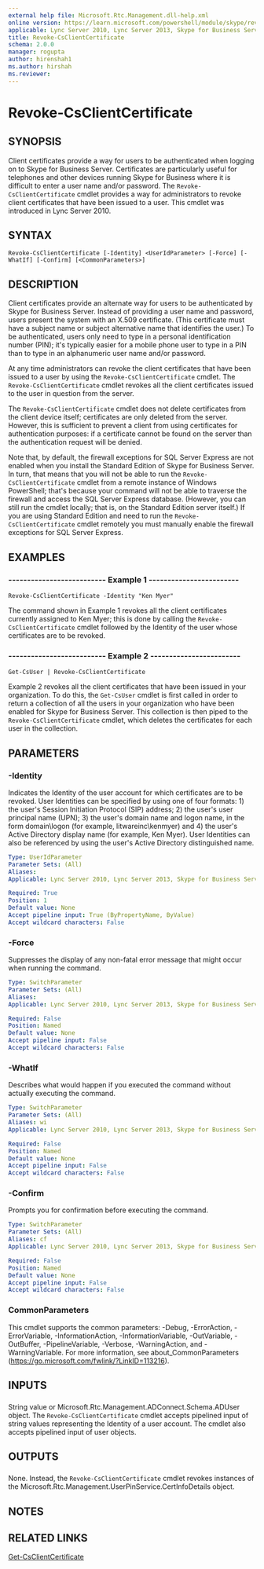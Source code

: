 ```yaml
---
external help file: Microsoft.Rtc.Management.dll-help.xml
online version: https://learn.microsoft.com/powershell/module/skype/revoke-csclientcertificate
applicable: Lync Server 2010, Lync Server 2013, Skype for Business Server 2015, Skype for Business Server 2019
title: Revoke-CsClientCertificate
schema: 2.0.0
manager: rogupta
author: hirenshah1
ms.author: hirshah
ms.reviewer:
---
```


# Revoke-CsClientCertificate

## SYNOPSIS
Client certificates provide a way for users to be authenticated when logging on to Skype for Business Server.
Certificates are particularly useful for telephones and other devices running Skype for Business where it is difficult to enter a user name and/or password.
The `Revoke-CsClientCertificate` cmdlet provides a way for administrators to revoke client certificates that have been issued to a user.
This cmdlet was introduced in Lync Server 2010.


## SYNTAX

```
Revoke-CsClientCertificate [-Identity] <UserIdParameter> [-Force] [-WhatIf] [-Confirm] [<CommonParameters>]
```

## DESCRIPTION
Client certificates provide an alternate way for users to be authenticated by Skype for Business Server.
Instead of providing a user name and password, users present the system with an X.509 certificate.
(This certificate must have a subject name or subject alternative name that identifies the user.) To be authenticated, users only need to type in a personal identification number (PIN); it's typically easier for a mobile phone user to type in a PIN than to type in an alphanumeric user name and/or password.

At any time administrators can revoke the client certificates that have been issued to a user by using the `Revoke-CsClientCertificate` cmdlet.
The `Revoke-CsClientCertificate` cmdlet revokes all the client certificates issued to the user in question from the server.

The `Revoke-CsClientCertificate` cmdlet does not delete certificates from the client device itself; certificates are only deleted from the server.
However, this is sufficient to prevent a client from using certificates for authentication purposes: if a certificate cannot be found on the server than the authentication request will be denied.

Note that, by default, the firewall exceptions for SQL Server Express are not enabled when you install the Standard Edition of Skype for Business Server.
In turn, that means that you will not be able to run the `Revoke-CsClientCertificate` cmdlet from a remote instance of Windows PowerShell; that's because your command will not be able to traverse the firewall and access the SQL Server Express database.
(However, you can still run the cmdlet locally; that is, on the Standard Edition server itself.) If you are using Standard Edition and need to run the `Revoke-CsClientCertificate` cmdlet remotely you must manually enable the firewall exceptions for SQL Server Express.


## EXAMPLES

### -------------------------- Example 1 ------------------------
```
Revoke-CsClientCertificate -Identity "Ken Myer"
```

The command shown in Example 1 revokes all the client certificates currently assigned to Ken Myer; this is done by calling the `Revoke-CsClientCertificate` cmdlet followed by the Identity of the user whose certificates are to be revoked.


### -------------------------- Example 2 ------------------------
```
Get-CsUser | Revoke-CsClientCertificate
```

Example 2 revokes all the client certificates that have been issued in your organization.
To do this, the `Get-CsUser` cmdlet is first called in order to return a collection of all the users in your organization who have been enabled for Skype for Business Server.
This collection is then piped to the `Revoke-CsClientCertificate` cmdlet, which deletes the certificates for each user in the collection.


## PARAMETERS

### -Identity
Indicates the Identity of the user account for which certificates are to be revoked.
User Identities can be specified by using one of four formats: 1) the user's Session Initiation Protocol (SIP) address; 2) the user's user principal name (UPN); 3) the user's domain name and logon name, in the form domain\logon (for example, litwareinc\kenmyer) and 4) the user's Active Directory display name (for example, Ken Myer).
User Identities can also be referenced by using the user's Active Directory distinguished name.

```yaml
Type: UserIdParameter
Parameter Sets: (All)
Aliases: 
Applicable: Lync Server 2010, Lync Server 2013, Skype for Business Server 2015, Skype for Business Server 2019

Required: True
Position: 1
Default value: None
Accept pipeline input: True (ByPropertyName, ByValue)
Accept wildcard characters: False
```

### -Force
Suppresses the display of any non-fatal error message that might occur when running the command.

```yaml
Type: SwitchParameter
Parameter Sets: (All)
Aliases: 
Applicable: Lync Server 2010, Lync Server 2013, Skype for Business Server 2015, Skype for Business Server 2019

Required: False
Position: Named
Default value: None
Accept pipeline input: False
Accept wildcard characters: False
```

### -WhatIf
Describes what would happen if you executed the command without actually executing the command.

```yaml
Type: SwitchParameter
Parameter Sets: (All)
Aliases: wi
Applicable: Lync Server 2010, Lync Server 2013, Skype for Business Server 2015, Skype for Business Server 2019

Required: False
Position: Named
Default value: None
Accept pipeline input: False
Accept wildcard characters: False
```

### -Confirm
Prompts you for confirmation before executing the command.

```yaml
Type: SwitchParameter
Parameter Sets: (All)
Aliases: cf
Applicable: Lync Server 2010, Lync Server 2013, Skype for Business Server 2015, Skype for Business Server 2019

Required: False
Position: Named
Default value: None
Accept pipeline input: False
Accept wildcard characters: False
```

### CommonParameters
This cmdlet supports the common parameters: -Debug, -ErrorAction, -ErrorVariable, -InformationAction, -InformationVariable, -OutVariable, -OutBuffer, -PipelineVariable, -Verbose, -WarningAction, and -WarningVariable. For more information, see about_CommonParameters (https://go.microsoft.com/fwlink/?LinkID=113216).

## INPUTS

###  
String value or Microsoft.Rtc.Management.ADConnect.Schema.ADUser object.
The `Revoke-CsClientCertificate` cmdlet accepts pipelined input of string values representing the Identity of a user account.
The cmdlet also accepts pipelined input of user objects.

## OUTPUTS

###  
None.
Instead, the `Revoke-CsClientCertificate` cmdlet revokes instances of the Microsoft.Rtc.Management.UserPinService.CertInfoDetails object.

## NOTES

## RELATED LINKS

[Get-CsClientCertificate](Get-CsClientCertificate.md)
